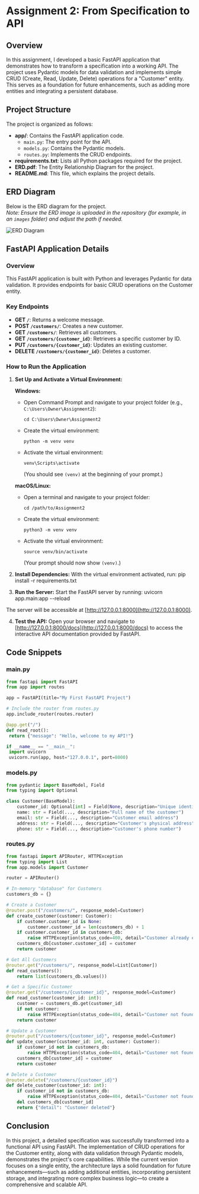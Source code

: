 # Assignment 2: From Specification to API

## Overview
In this assignment, I developed a basic FastAPI application that demonstrates how to transform a specification into a working API. The project uses Pydantic models for data validation and implements simple CRUD (Create, Read, Update, Delete) operations for a "Customer" entity. This serves as a foundation for future enhancements, such as adding more entities and integrating a persistent database.

## Project Structure
The project is organized as follows:

- **app/**: Contains the FastAPI application code.
  - `main.py`: The entry point for the API.
  - `models.py`: Contains the Pydantic models.
  - `routes.py`: Implements the CRUD endpoints.
- **requirements.txt**: Lists all Python packages required for the project.
- **ERD.pdf**: The Entity Relationship Diagram for the project.
- **README.md**: This file, which explains the project details.

## ERD Diagram
Below is the ERD diagram for the project.  
*Note: Ensure the ERD image is uploaded in the repository (for example, in an `images` folder) and adjust the path if needed.*

![ERD Diagram](images/ERD.png)

## FastAPI Application Details

### Overview
This FastAPI application is built with Python and leverages Pydantic for data validation. It provides endpoints for basic CRUD operations on the Customer entity.

### Key Endpoints
- **GET `/`**: Returns a welcome message.
- **POST `/customers/`**: Creates a new customer.
- **GET `/customers/`**: Retrieves all customers.
- **GET `/customers/{customer_id}`**: Retrieves a specific customer by ID.
- **PUT `/customers/{customer_id}`**: Updates an existing customer.
- **DELETE `/customers/{customer_id}`**: Deletes a customer.

### How to Run the Application

1. **Set Up and Activate a Virtual Environment:**

   **Windows:**
   - Open Command Prompt and navigate to your project folder (e.g., `C:\Users\Owner\Assignment2`):
     ```
     cd C:\Users\Owner\Assignment2
     ```
   - Create the virtual environment:
     ```
     python -m venv venv
     ```
   - Activate the virtual environment:
     ```
     venv\Scripts\activate
     ```
     (You should see `(venv)` at the beginning of your prompt.)

   **macOS/Linux:**
   - Open a terminal and navigate to your project folder:
     ```
     cd /path/to/Assignment2
     ```
   - Create the virtual environment:
     ```
     python3 -m venv venv
     ```
   - Activate the virtual environment:
     ```
     source venv/bin/activate
     ```
     (Your prompt should now show `(venv)`.)

2. **Install Dependencies:**
   With the virtual environment activated, run:
	pip install -r requirements.txt

3. **Run the Server:**
Start the FastAPI server by running:
	uvicorn app.main:app --reload

The server will be accessible at [http://127.0.0.1:8000](http://127.0.0.1:8000).

4. **Test the API:**
Open your browser and navigate to [http://127.0.0.1:8000/docs](http://127.0.0.1:8000/docs) to access the interactive API documentation provided by FastAPI.

## Code Snippets

### main.py
```python
from fastapi import FastAPI
from app import routes

app = FastAPI(title="My First FastAPI Project")

# Include the router from routes.py
app.include_router(routes.router)

@app.get("/")
def read_root():
 return {"message": "Hello, welcome to my API!"}

if __name__ == "__main__":
 import uvicorn
 uvicorn.run(app, host="127.0.0.1", port=8000)
```

### models.py
```python
from pydantic import BaseModel, Field
from typing import Optional

class Customer(BaseModel):
    customer_id: Optional[int] = Field(None, description="Unique identifier for the customer")
    name: str = Field(..., description="Full name of the customer")
    email: str = Field(..., description="Customer email address")
    address: str = Field(..., description="Customer's physical address")
    phone: str = Field(..., description="Customer's phone number")
```

### routes.py
```python
from fastapi import APIRouter, HTTPException
from typing import List
from app.models import Customer

router = APIRouter()

# In-memory "database" for Customers
customers_db = {}

# Create a Customer
@router.post("/customers/", response_model=Customer)
def create_customer(customer: Customer):
    if customer.customer_id is None:
        customer.customer_id = len(customers_db) + 1
    if customer.customer_id in customers_db:
        raise HTTPException(status_code=400, detail="Customer already exists")
    customers_db[customer.customer_id] = customer
    return customer

# Get All Customers
@router.get("/customers/", response_model=List[Customer])
def read_customers():
    return list(customers_db.values())

# Get a Specific Customer
@router.get("/customers/{customer_id}", response_model=Customer)
def read_customer(customer_id: int):
    customer = customers_db.get(customer_id)
    if not customer:
        raise HTTPException(status_code=404, detail="Customer not found")
    return customer

# Update a Customer
@router.put("/customers/{customer_id}", response_model=Customer)
def update_customer(customer_id: int, customer: Customer):
    if customer_id not in customers_db:
        raise HTTPException(status_code=404, detail="Customer not found")
    customers_db[customer_id] = customer
    return customer

# Delete a Customer
@router.delete("/customers/{customer_id}")
def delete_customer(customer_id: int):
    if customer_id not in customers_db:
        raise HTTPException(status_code=404, detail="Customer not found")
    del customers_db[customer_id]
    return {"detail": "Customer deleted"}
```

## Conclusion
In this project, a detailed specification was successfully transformed into a functional API using FastAPI. The implementation of CRUD operations for the Customer entity, along with data validation through Pydantic models, demonstrates the project's core capabilities. While the current version focuses on a single entity, the architecture lays a solid foundation for future enhancements—such as adding additional entities, incorporating persistent storage, and integrating more complex business logic—to create a comprehensive and scalable API.
